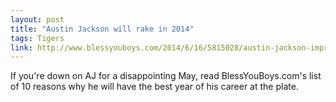 ```yaml
---
layout: post
title: "Austin Jackson will rake in 2014"
tags: Tigers
link: http://www.blessyouboys.com/2014/6/16/5815028/austin-jackson-improvements-tigers
---
```


If you're down on AJ for a disappointing May, read BlessYouBoys.com's list of 10 reasons why he will have the best year of his career at the plate.
